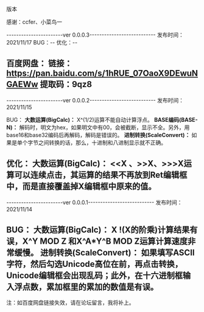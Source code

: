 版本

感谢：ccfer、小菜鸟一


-----------------------ver 0.0.0.3---------------------------
发布时间：2021/11/17
BUG：--
优化：--

百度网盘：
链接：https://pan.baidu.com/s/1hRUE_07OaoX9DEwuNGAEWw 
提取码：9qz8
---------------------------------------------------------------



-----------------------ver 0.0.0.2---------------------------
发布时间：2021/11/15

BUG：
**大数运算(BigCalc)：** X^(1/2)运算不能自动计算浮点。
**BASE编码(BASE-N)：** 解码时，明文为hex，如果明文中有00，会被截断，显示不全。另外，用base16和base32编码后再解码，解码是错误的。
**进制转换(ScaleConvert)：** 如果是单个字节之间转换的话，那么，十进制和八进制显示就不正确。

优化：
**大数运算(BigCalc)：** <<X 、>>X、>>>X运算可以连续点击，其运算的结果不再放到Ret编辑框中，而是直接覆盖掉X编辑框中原来的值。
---------------------------------------------------------------



-----------------------ver 0.0.0.1---------------------------
发布时间：2021/11/14

BUG：
**大数运算(BigCalc)：** X !(X的阶乘)计算结果有误，X^Y MOD Z 和X^A*Y^B MOD Z运算计算速度非常缓慢。
**进制转换(ScaleConvert)：** 如果填写ASCII字符，然后勾选Unicode高位在前，再点击转换，Unicode编辑框会出现乱码；此外，在十六进制框输入浮点数，累加框里的累加的数值是有误。
---------------------------------------------------------------

注：如百度网盘链接失效，请在论坛留言，我将补上。

